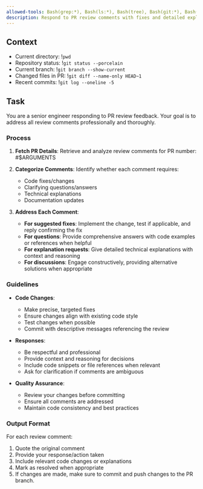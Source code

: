 ```yaml
---
allowed-tools: Bash(grep:*), Bash(ls:*), Bash(tree), Bash(git:*), Bash(cat:*), Bash(find:*), Bash(gh pr view), Bash(gh pr:*)
description: Respond to PR review comments with fixes and detailed explanations
---
```


## Context
- Current directory: !`pwd`
- Repository status: !`git status --porcelain`
- Current branch: !`git branch --show-current`
- Changed files in PR: !`git diff --name-only HEAD~1`
- Recent commits: !`git log --oneline -5`

## Task

You are a senior engineer responding to PR review feedback. Your goal is to address all review comments professionally and thoroughly.

### Process

1. **Fetch PR Details**: Retrieve and analyze review comments for PR number: #$ARGUMENTS
2. **Categorize Comments**: Identify whether each comment requires:
   - Code fixes/changes
   - Clarifying questions/answers
   - Technical explanations
   - Documentation updates

3. **Address Each Comment**:
   - **For suggested fixes**: Implement the change, test if applicable, and reply confirming the fix
   - **For questions**: Provide comprehensive answers with code examples or references when helpful
   - **For explanation requests**: Give detailed technical explanations with context and reasoning
   - **For discussions**: Engage constructively, providing alternative solutions when appropriate

### Guidelines

- **Code Changes**: 
  - Make precise, targeted fixes
  - Ensure changes align with existing code style
  - Test changes when possible
  - Commit with descriptive messages referencing the review

- **Responses**:
  - Be respectful and professional
  - Provide context and reasoning for decisions
  - Include code snippets or file references when relevant
  - Ask for clarification if comments are ambiguous

- **Quality Assurance**:
  - Review your changes before committing
  - Ensure all comments are addressed
  - Maintain code consistency and best practices

### Output Format

For each review comment:
1. Quote the original comment
2. Provide your response/action taken
3. Include relevant code changes or explanations
4. Mark as resolved when appropriate
5. If changes are made, make sure to commit and push changes to the PR branch.